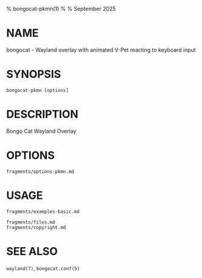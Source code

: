 % bongocat-pkmn(1)
% 
% September 2025

# NAME
bongocat - Wayland overlay with animated V-Pet reacting to keyboard input

# SYNOPSIS
`bongocat-pkmn [options]`

# DESCRIPTION
Bongo Cat Wayland Overlay

# OPTIONS
```{.include}
fragments/options-pkmn.md
```

# USAGE
```{.include}
fragments/examples-basic.md
```

```{.include}
fragments/files.md
fragments/copyright.md
```

# SEE ALSO
`wayland(7)`, `bongocat.conf(5)`